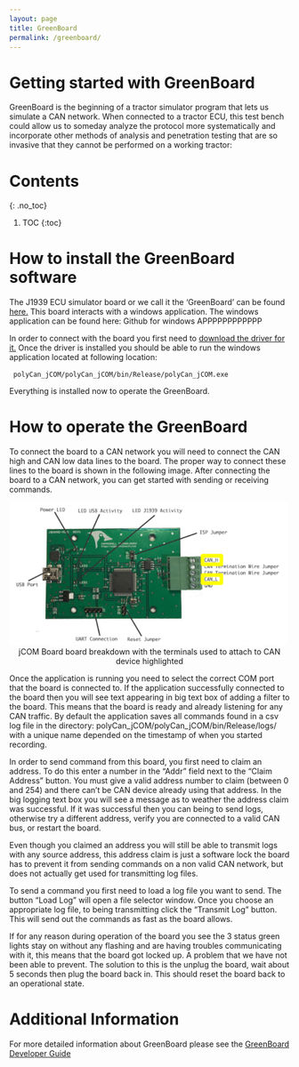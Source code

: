```yaml
---
layout: page
title: GreenBoard
permalink: /greenboard/
---
```

# Getting started with GreenBoard
GreenBoard is the beginning of a tractor simulator program that lets us simulate a CAN network. When connected to a tractor ECU, this test bench could allow us to someday analyze the protocol more systematically and incorporate other methods of analysis and penetration testing that are so invasive that they cannot be performed on a working tractor:

# Contents
{: .no_toc}
1. TOC
{:toc}

# How to install the GreenBoard software
The J1939 ECU simulator board or we call it the ‘GreenBoard’ can be found [here.](https://copperhilltech.com/sae-j1939-ecu-simulator-board-with-usb-port/)
This board interacts with a windows application. The windows application can be found here:
Github for windows APPPPPPPPPPPP

In order to connect with the board you first need to [download the driver for it.](https://copperhilltech.com/blog/connecting-the-jcomj1939usb-board-hardware/)
Once the driver is installed you should be able to run the windows application located at following location: 

     polyCan_jCOM/polyCan_jCOM/bin/Release/polyCan_jCOM.exe

Everything is installed now to operate the GreenBoard.


# How to operate the GreenBoard
To connect the board to a CAN network you will need to connect the CAN high and CAN low data lines to the board. The proper way to connect these lines to the board is shown in the following image. After connecting the board to a CAN network, you can get started with sending or receiving commands.

<div style="margin:auto;"><img src="/images/GreenBoard.png" alt="GreenBoard" width="500"/></div>
<div style="text-align:center;">jCOM Board board breakdown with the terminals used to attach to CAN device highlighted</div>


Once the application is running you need to select the correct COM port that the board is connected to. If the application successfully connected to the board then you will see text appearing in big text box of adding a filter to the board. This means that the board is ready and already listening for any CAN traffic. By default the application saves all commands found in a csv log file in the directory: polyCan_jCOM/polyCan_jCOM/bin/Release/logs/  with a unique name depended on the timestamp of when you started recording.

In order to send command from this board, you first need to claim an address. To do this enter a number in the “Addr” field next to the “Claim Address” button. You must give a valid address number to claim (between 0 and 254) and there can’t be CAN device already using that address. In the big logging text box you will see a message as to weather the address claim was successful. If it was successful then you can being to send logs, otherwise try a different address, verify you are connected to a valid CAN bus, or restart the board.

Even though you claimed an address you will still be able to transmit logs with any source address, this address claim is just a software lock the board has to prevent it from sending commands on a non valid CAN network, but does not actually get used for transmitting log files.

To send a command you first need to load a log file you want to send. The button “Load Log” will open a file selector window. Once you choose an appropriate log file, to being transmitting click the “Transmit Log” button. This will send out the commands as fast as the board allows. 

If for any reason during operation of the board you see the 3 status green lights stay on without any flashing and are having troubles communicating with it, this means that the board got locked up. A problem that we have not been able to prevent. The solution to this is the unplug the board, wait about 5 seconds then plug the board back in. This should reset the board back to an operational state.

# Additional Information

For more detailed information about GreenBoard please see the [GreenBoard Developer Guide](/greenboard/developer/)